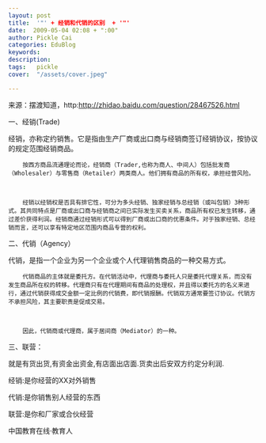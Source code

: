 ```yaml
---
layout: post  
title:  '"' + 经销和代销的区别  + '"'
date:  2009-05-04 02:08 + ":00" 
author: Pickle Cai  
categories: EduBlog  
keywords: 
description:   
tags:	pickle   
cover:  "/assets/cover.jpeg"  

---  
```

    
来源：摆渡知道，http:http://zhidao.baidu.com/question/28467526.html



 



一、经销(Trade) 



经销，亦称定约销售。它是指由生产厂商或出口商与经销商签订经销协议，按协议的规定范围经销商品。



        按西方商品流通理论而论，经销商（Trader,也称为商人、中间人）包括批发商（Wholesaler）与零售商（Retailer）两类商人。他们拥有商品的所有权，承担经营风险。



        经销以经销权是否具有排它性，可分为多头经销、独家经销与总经销（或叫包销）3种形式。其共同特点是厂商或出口商与经销商之间已实际发生买卖关系，商品所有权已发生转移，通过差价获得利润。经销商通过经销形式可以得到厂商或出口商的优惠条件。对于独家经销、总经销而言，还可以享有特定地区范围内商品专营的权利。 



二、代销（Agency） 



代销，是指一个企业为另一个企业或个人代理销售商品的一种交易方式。



        代销商品的主体就是委托方。在代销活动中，代理商与委托人只是委托代理关系，而没有发生商品所在权的转移。代理商只有在代理期间有商品的处理权，并且得以委托方的名义来进行，通过代销获得成交金额一定比例的代销费，即代销报酬。代销双方通常要签订协议。代销方不承担风险，其主要职责是促成交易。



        因此，代销商或代理商，属于居间商（Mediator）的一种。 



 



三、联营：



就是有货出货,有资金出资金,有店面出店面.货卖出后安双方约定分利润. 



 



经销:是你经营的XX对外销售 

代销:是你销售别人经营的东西 

联营:是你和厂家或合伙经营 



		    
 中国教育在线·教育人

